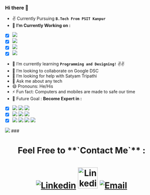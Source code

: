### Hi there 👋

- ✌️ Currently Pursuing **`B.Tech From PSIT Kanpur`**
- 🔭 **I’m Currently Working on :**
- [x] ![](https://img.shields.io/badge/Python-%7C-0%2C%2022%2C%20100)  
- [x] ![](https://img.shields.io/badge/Web_Developing-%7C-orange)
- [x] ![](https://img.shields.io/badge/Video_Editing-%7C-blue)
- [x] ![](https://img.shields.io/badge/Data_Structure-%7C-yellow)
- 🌱 I’m currently learning **`Programming and Designing!`** ✌️✌️
- 👯 I’m looking to collaborate on Google DSC
- 🤔 I’m looking for help with Satyam Tripathi
- 💬 Ask me about any tech 
- 😄 Pronouns: He/His
- ⚡ Fun fact: Computers and mobiles are made to safe our time 
- 🎯 Future Goal : **Become Expert in :** 
- [x] ![](https://img.shields.io/badge/Python-%7C-0%2C%2022%2C%20100) ![](https://img.shields.io/badge/Python_Django-%7C-blue) ![](https://img.shields.io/badge/Android_Developer-%7C-brown)
- [x] ![](https://img.shields.io/badge/Machine_Learning-%7C-violet) ![](https://img.shields.io/badge/App_Development-%7C-indigo) ![](https://img.shields.io/badge/Ethical_Hacking-%7C-yellow) 
- [x] ![](https://img.shields.io/badge/DS&Algo-%7C-pink) ![](https://img.shields.io/badge/Dart-%7C-blue) ![](https://img.shields.io/badge/Flutter-%7C-yellow) ![](https://img.shields.io/badge/Rive-%7C-pink)<br/>
<img src ="https://github-readme-stats.vercel.app/api?username=Satyam-bajpai007&&show_icons=true&title_color=ffffff&icon_color=bb2acf&text_color=daf7dc&bg_color=D4AF37">
### <h1 align="center">Feel Free to **`Contact Me`** : <h1/>
 <body>
    <div class="img1">
     <p align='center'>
 <a href="https://www.linkedin.com/in/satyam-bajpai-885a731a9/" target="_blank"><img src="https://icons.iconarchive.com/icons/uiconstock/folded-social-media/64/Linkedin-icon.png" alt="Linkedin"></a> <a href="https://twitter.com/SatyamB95964122" target="_blank"><img src="https://www.google.com/url?sa=i&url=https%3A%2F%2Fhelp.twitter.com%2Fen%2Fusing-twitter%2Fpicture-descriptions&psig=AOvVaw0yQE75-sYJuv6mS5SmKBLt&ust=1602859723580000&source=images&cd=vfe&ved=0CAIQjRxqFwoTCKDY5PXrtuwCFQAAAAAdAAAAABAI" alt="Linkedin" width="65" height="70"></a> 
 <a href="mailto:satyamjarvis007@gmail.com" target="_blank"><img src="https://icons.iconarchive.com/icons/alecive/flatwoken/64/Apps-Gmail-B-icon.png" alt="Email"></a>
  <p/>
</div>
</body>
   <br/>
